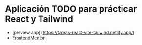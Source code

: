 # Aplicación TODO para prácticar React y Tailwind

- [preview app] (https://tareas-react-vite-tailwind.netlify.app/)
- [FrontendMentor](https://www.frontendmentor.io/challenges/todo-app-Su1_KokOW)